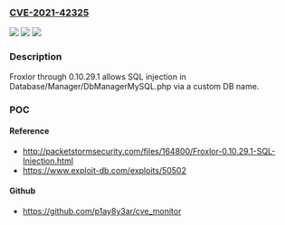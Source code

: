 ### [CVE-2021-42325](https://cve.mitre.org/cgi-bin/cvename.cgi?name=CVE-2021-42325)
![](https://img.shields.io/static/v1?label=Product&message=n%2Fa&color=blue)
![](https://img.shields.io/static/v1?label=Version&message=n%2Fa&color=blue)
![](https://img.shields.io/static/v1?label=Vulnerability&message=n%2Fa&color=brighgreen)

### Description

Froxlor through 0.10.29.1 allows SQL injection in Database/Manager/DbManagerMySQL.php via a custom DB name.

### POC

#### Reference
- http://packetstormsecurity.com/files/164800/Froxlor-0.10.29.1-SQL-Injection.html
- https://www.exploit-db.com/exploits/50502

#### Github
- https://github.com/p1ay8y3ar/cve_monitor

